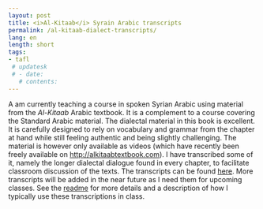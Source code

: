 ```yaml
---
layout: post
title: <i>Al-Kitaab</i> Syrain Arabic transcripts
permalink: /al-kitaab-dialect-transcripts/
lang: en
length: short
tags:
- tafl
 # updatesk
 # - date:
   # contents:
---
```


A am currently teaching a course in spoken Syrian Arabic using material from the *Al-Kitaab* Arabic textbook. It is a complement to a course covering the Standard Arabic material. The dialectal material in this book is excellent. It is carefully designed to rely on vocabulary and grammar from the chapter at hand while still feeling authentic and being slightly challenging. The material is however only available as videos (which have recently been freely available on <http://alkitaabtextbook.com>). I have transcribed some of it, namely the longer dialectal dialogue found in every chapter, to facilitate classroom discussion of the texts. The transcripts can be found [here](https://github.com/andreasmhallberg/al-kitaab-dialecttexts). More transcripts will be added in the near future as I need them for upcoming classes. See the [readme](https://github.com/andreasmhallberg/al-kitaab-dialecttexts/blob/master/README.md) for more details and a description of how I typically use these transcriptions in class.
